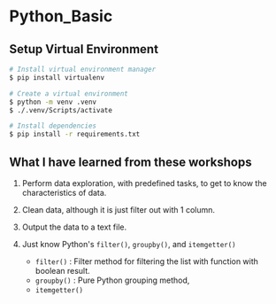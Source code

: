 # Python_Basic

## Setup Virtual Environment

```sh
# Install virtual environment manager
$ pip install virtualenv

# Create a virtual environment
$ python -m venv .venv
$ ./.venv/Scripts/activate

# Install dependencies
$ pip install -r requirements.txt
```

## What I have learned from these workshops

1. Perform data exploration, with predefined tasks, to get to know the characteristics of data.
2. Clean data, although it is just filter out with 1 column.
3. Output the data to a text file.
4. Just know Python's `filter()`, `groupby()`, and `itemgetter()` 

    - `filter()` : Filter method for filtering the list with function with boolean result.
    - `groupby()` : Pure Python grouping method, 
    - `itemgetter()`